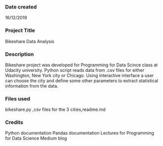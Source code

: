 ### Date created
16/12/2019

### Project Title
Bikeshare Data Analysis

### Description
Bikeshare project was developed for Programming 
for Data Scince class at Udacity university. 
Python script reads data from .csv files for 
either Washington, New York city or Chicago.
 Using interactive interface a user can choose 
the city and define some other parameters to 
extract statistical information from the data.

### Files used
bikeshare.py ,csv files for the 3 cities,readme.md

### Credits
Python documentation
Pandas documentation
Lectures for Programming for Data Science
Medium blog 
